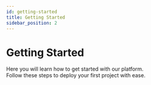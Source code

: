 ```yaml
---
id: getting-started
title: Getting Started
sidebar_position: 2
---
```


# Getting Started

Here you will learn how to get started with our platform.  
Follow these steps to deploy your first project with ease.
